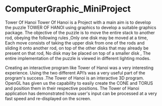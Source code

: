 # ComputerGraphic_MiniProject
Tower Of Hanoi
Tower Of Hanoi is a Project with a main aim is to develop the puzzle TOWER OF
HANOI using graphics to develop a suitable graphics package. The objective of the puzzle
is to move the entire stack to another rod, obeying the following rules ,Only one disk may
be moved at a time, Each move consists of taking the upper disk from one of the rods and
sliding it onto another rod, on top of the other disks that may already be present on that
rod, No disk may be placed on top of a smaller disk , The entire implementation of the
puzzle is viewed in different lighting modes.

Creating an interactive program like Tower of Hanoi was a very interesting
experience. Using the two different API’s was a very useful part of the program's success
.The Tower of Hanoi is an interactive 3D program. OpenGL has given us the capability to
easily create the CONE and TORUS and position them in their respective positions. The
Tower of Hanoi application has demonstrated howa user's input can be processed at a very
fast speed and re-displayed on the screen.

